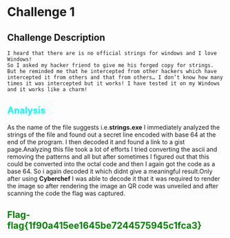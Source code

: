 # Challenge 1
## Challenge Description
```
I heard that there are is no official strings for windows and I love Windows!
So I asked my hacker friend to give me his forged copy for strings. But he reminded me that he intercepted from other hackers which have intercepted it from others and that from others… I don’t know how many times it was intercepted but it works! I have tested it on my Windows and it works like a charm!
```
## <span style="color:aqua;">Analysis</span>
As the name of the file suggests i.e.**strings.exe**
 I immediately analyzed the strings of the file and found out a secret line encoded with base 64 at the end of the program. I then decoded it and found a link to a gist page.Analyzing this file took a lot of efforts I tried converting the ascii and removing the patterns and all but after sometimes I figured out that this could be converted into the octal code and then I again got the code as a base 64. So i again decoded it which didnt give a meaningful result.Only after using **Cyberchef** I was able to decode it that it was required to render the image so after rendering the image an QR code was unveiled and after scanning the code the flag was captured.
 ## <span style="color:Green;">Flag- flag{1f90a415ee1645be7244575945c1fca3}</span>